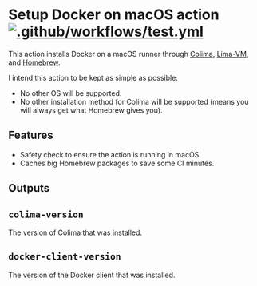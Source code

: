 # Setup Docker on macOS action [![.github/workflows/test.yml](https://github.com/douglascamata/setup-docker-macos-action/actions/workflows/test.yml/badge.svg)](https://github.com/douglascamata/setup-docker-macos-action/actions/workflows/test.yml)

This action installs Docker on a macOS runner through [Colima], [Lima-VM], and [Homebrew].

[colima]: https://github.com/abiosoft/colima
[lima-vm]: https://github.com/lima-vm/lima
[homebrew]: https://github.com/Homebrew/brew

I intend this action to be kept as simple as possible:

- No other OS will be supported.
- No other installation method for Colima will be supported (means you will always get what Homebrew gives you).

## Features

- Safety check to ensure the action is running in macOS.
- Caches big Homebrew packages to save some CI minutes.

## Outputs

## `colima-version`

The version of Colima that was installed.

## `docker-client-version`

The version of the Docker client that was installed.
